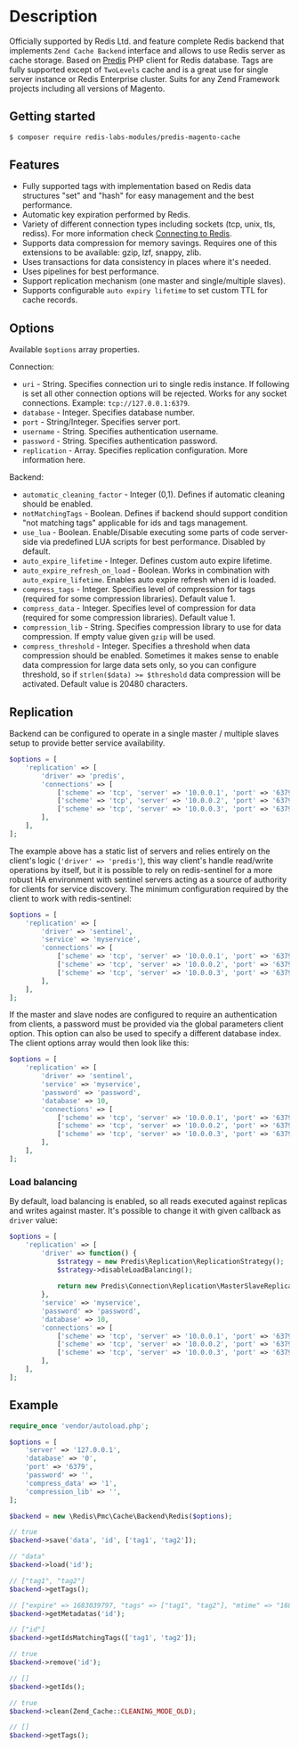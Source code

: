 # Description

Officially supported by Redis Ltd. and feature complete Redis backend that implements `Zend Cache Backend` interface and 
allows to use Redis server as cache storage. Based on [Predis](https://github.com/predis/predis) PHP client for Redis 
database. Tags are fully supported except of `TwoLevels` cache and is a great use for single server instance or Redis 
Enterprise cluster. Suits for any Zend Framework projects including all versions of Magento.

## Getting started

```bash
$ composer require redis-labs-modules/predis-magento-cache
```

## Features
- Fully supported tags with implementation based on Redis data structures "set" and "hash" for easy management and the best performance.
- Automatic key expiration performed by Redis.
- Variety of different connection types including sockets (tcp, unix, tls, rediss). For more information check [Connecting to Redis](https://github.com/predis/predis#connecting-to-redis).
- Supports data compression for memory savings. Requires one of this extensions to be available: gzip, lzf, snappy, zlib.
- Uses transactions for data consistency in places where it's needed.
- Uses pipelines for best performance.
- Support replication mechanism (one master and single/multiple slaves).
- Supports configurable `auto expiry lifetime` to set custom TTL for cache records.

## Options
Available `$options` array properties.

Connection:
- `uri` - String. Specifies connection uri to single redis instance. If following is set all other connection options will be rejected. Works for any socket connections. Example: `tcp://127.0.0.1:6379`.
- `database` - Integer. Specifies database number.
- `port` - String/Integer. Specifies server port.
- `username` - String. Specifies authentication username.
- `password` - String. Specifies authentication password.
- `replication` - Array. Specifies replication configuration. More information here.

Backend:
- `automatic_cleaning_factor` - Integer (0,1). Defines if automatic cleaning should be enabled.
- `notMatchingTags` - Boolean. Defines if backend should support condition "not matching tags" applicable for ids and tags management.
- `use_lua` - Boolean. Enable/Disable executing some parts of code server-side via predefined LUA scripts for best performance. Disabled by default.
- `auto_expire_lifetime` - Integer. Defines custom auto expire lifetime.
- `auto_expire_refresh_on_load` - Boolean. Works in combination with `auto_expire_lifetime`. Enables auto expire refresh when id is loaded.
- `compress_tags` - Integer. Specifies level of compression for tags (required for some compression libraries). Default value 1.
- `compress_data` - Integer. Specifies level of compression for data (required for some compression libraries). Default value 1.
- `compression_lib` - String. Specifies compression library to use for data compression. If empty value given `gzip` will be used.
- `compress_threshold` - Integer. Specifies a threshold when data compression should be enabled. Sometimes it makes sense to enable data compression for large data sets only, so you can configure threshold, so if `strlen($data) >= $threshold` data compression will be activated. Default value is 20480 characters.

## Replication
Backend can be configured to operate in a single master / multiple slaves setup to provide better service availability.

```php
$options = [
    'replication' => [
        'driver' => 'predis',
        'connections' => [
            ['scheme' => 'tcp', 'server' => '10.0.0.1', 'port' => '6379', 'role' => 'master'],
            ['scheme' => 'tcp', 'server' => '10.0.0.2', 'port' => '6379'],
            ['scheme' => 'tcp', 'server' => '10.0.0.3', 'port' => '6379'],  
        ],
    ],
];
```

The example above has a static list of servers and relies entirely on the client's logic (`'driver' => 'predis'`), this 
way client's handle read/write operations by itself, but it is possible to rely on redis-sentinel for a more robust HA 
environment with sentinel servers acting as a source of authority for clients for service discovery. The minimum 
configuration required by the client to work with redis-sentinel:

```php
$options = [
    'replication' => [
        'driver' => 'sentinel',
        'service' => 'myservice',
        'connections' => [
            ['scheme' => 'tcp', 'server' => '10.0.0.1', 'port' => '6379', 'role' => 'master'],
            ['scheme' => 'tcp', 'server' => '10.0.0.2', 'port' => '6379'],
            ['scheme' => 'tcp', 'server' => '10.0.0.3', 'port' => '6379'],  
        ],
    ],
];
```

If the master and slave nodes are configured to require an authentication from clients, a password must be provided via 
the global parameters client option. This option can also be used to specify a different database index. 
The client options array would then look like this:

```php
$options = [
    'replication' => [
        'driver' => 'sentinel',
        'service' => 'myservice',
        'password' => 'password',
        'database' => 10,
        'connections' => [
            ['scheme' => 'tcp', 'server' => '10.0.0.1', 'port' => '6379', 'role' => 'master'],
            ['scheme' => 'tcp', 'server' => '10.0.0.2', 'port' => '6379'],
            ['scheme' => 'tcp', 'server' => '10.0.0.3', 'port' => '6379'],  
        ],
    ],
];
```

### Load balancing
By default, load balancing is enabled, so all reads executed against replicas and writes against master. It's possible to 
change it with given callback as `driver` value:

```php
$options = [
    'replication' => [
        'driver' => function() {
            $strategy = new Predis\Replication\ReplicationStrategy();
            $strategy->disableLoadBalancing();
            
            return new Predis\Connection\Replication\MasterSlaveReplication($strategy);
        },
        'service' => 'myservice',
        'password' => 'password',
        'database' => 10,
        'connections' => [
            ['scheme' => 'tcp', 'server' => '10.0.0.1', 'port' => '6379', 'role' => 'master'],
            ['scheme' => 'tcp', 'server' => '10.0.0.2', 'port' => '6379'],
            ['scheme' => 'tcp', 'server' => '10.0.0.3', 'port' => '6379'],  
        ],
    ],
];
```

## Example

```php
require_once 'vendor/autoload.php';

$options = [
    'server' => '127.0.0.1',
    'database' => '0',
    'port' => '6379',
    'password' => '',
    'compress_data' => '1',
    'compression_lib' => '',
];

$backend = new \Redis\Pmc\Cache\Backend\Redis($options);

// true
$backend->save('data', 'id', ['tag1', 'tag2']);

// "data"
$backend->load('id');

// ["tag1", "tag2"]
$backend->getTags();

// ["expire" => 1683039797, "tags" => ["tag1", "tag2"], "mtime" => "1683036197"]
$backend->getMetadatas('id');

// ["id"]
$backend->getIdsMatchingTags(['tag1', 'tag2']);

// true
$backend->remove('id');

// []
$backend->getIds();

// true
$backend->clean(Zend_Cache::CLEANING_MODE_OLD);

// []
$backend->getTags();
```
